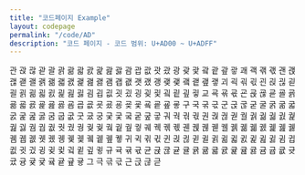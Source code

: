 ```yaml
---
title: "코드페이지 Example"
layout: codepage
permalink: "/code/AD"
description: "코드 페이지 - 코드 범위: U+AD00 ~ U+ADFF"
---
```


<span class="character">관</span>
<span class="character">괁</span>
<span class="character">괂</span>
<span class="character">괃</span>
<span class="character">괄</span>
<span class="character">괅</span>
<span class="character">괆</span>
<span class="character">괇</span>
<span class="character">괈</span>
<span class="character">괉</span>
<span class="character">괊</span>
<span class="character">괋</span>
<span class="character">괌</span>
<span class="character">괍</span>
<span class="character">괎</span>
<span class="character">괏</span>
<span class="character">괐</span>
<span class="character">광</span>
<span class="character">괒</span>
<span class="character">괓</span>
<span class="character">괔</span>
<span class="character">괕</span>
<span class="character">괖</span>
<span class="character">괗</span>
<span class="character">괘</span>
<span class="character">괙</span>
<span class="character">괚</span>
<span class="character">괛</span>
<span class="character">괜</span>
<span class="character">괝</span>
<span class="character">괞</span>
<span class="character">괟</span>
<span class="character">괠</span>
<span class="character">괡</span>
<span class="character">괢</span>
<span class="character">괣</span>
<span class="character">괤</span>
<span class="character">괥</span>
<span class="character">괦</span>
<span class="character">괧</span>
<span class="character">괨</span>
<span class="character">괩</span>
<span class="character">괪</span>
<span class="character">괫</span>
<span class="character">괬</span>
<span class="character">괭</span>
<span class="character">괮</span>
<span class="character">괯</span>
<span class="character">괰</span>
<span class="character">괱</span>
<span class="character">괲</span>
<span class="character">괳</span>
<span class="character">괴</span>
<span class="character">괵</span>
<span class="character">괶</span>
<span class="character">괷</span>
<span class="character">괸</span>
<span class="character">괹</span>
<span class="character">괺</span>
<span class="character">괻</span>
<span class="character">괼</span>
<span class="character">괽</span>
<span class="character">괾</span>
<span class="character">괿</span>
<span class="character">굀</span>
<span class="character">굁</span>
<span class="character">굂</span>
<span class="character">굃</span>
<span class="character">굄</span>
<span class="character">굅</span>
<span class="character">굆</span>
<span class="character">굇</span>
<span class="character">굈</span>
<span class="character">굉</span>
<span class="character">굊</span>
<span class="character">굋</span>
<span class="character">굌</span>
<span class="character">굍</span>
<span class="character">굎</span>
<span class="character">굏</span>
<span class="character">교</span>
<span class="character">굑</span>
<span class="character">굒</span>
<span class="character">굓</span>
<span class="character">굔</span>
<span class="character">굕</span>
<span class="character">굖</span>
<span class="character">굗</span>
<span class="character">굘</span>
<span class="character">굙</span>
<span class="character">굚</span>
<span class="character">굛</span>
<span class="character">굜</span>
<span class="character">굝</span>
<span class="character">굞</span>
<span class="character">굟</span>
<span class="character">굠</span>
<span class="character">굡</span>
<span class="character">굢</span>
<span class="character">굣</span>
<span class="character">굤</span>
<span class="character">굥</span>
<span class="character">굦</span>
<span class="character">굧</span>
<span class="character">굨</span>
<span class="character">굩</span>
<span class="character">굪</span>
<span class="character">굫</span>
<span class="character">구</span>
<span class="character">국</span>
<span class="character">굮</span>
<span class="character">굯</span>
<span class="character">군</span>
<span class="character">굱</span>
<span class="character">굲</span>
<span class="character">굳</span>
<span class="character">굴</span>
<span class="character">굵</span>
<span class="character">굶</span>
<span class="character">굷</span>
<span class="character">굸</span>
<span class="character">굹</span>
<span class="character">굺</span>
<span class="character">굻</span>
<span class="character">굼</span>
<span class="character">굽</span>
<span class="character">굾</span>
<span class="character">굿</span>
<span class="character">궀</span>
<span class="character">궁</span>
<span class="character">궂</span>
<span class="character">궃</span>
<span class="character">궄</span>
<span class="character">궅</span>
<span class="character">궆</span>
<span class="character">궇</span>
<span class="character">궈</span>
<span class="character">궉</span>
<span class="character">궊</span>
<span class="character">궋</span>
<span class="character">권</span>
<span class="character">궍</span>
<span class="character">궎</span>
<span class="character">궏</span>
<span class="character">궐</span>
<span class="character">궑</span>
<span class="character">궒</span>
<span class="character">궓</span>
<span class="character">궔</span>
<span class="character">궕</span>
<span class="character">궖</span>
<span class="character">궗</span>
<span class="character">궘</span>
<span class="character">궙</span>
<span class="character">궚</span>
<span class="character">궛</span>
<span class="character">궜</span>
<span class="character">궝</span>
<span class="character">궞</span>
<span class="character">궟</span>
<span class="character">궠</span>
<span class="character">궡</span>
<span class="character">궢</span>
<span class="character">궣</span>
<span class="character">궤</span>
<span class="character">궥</span>
<span class="character">궦</span>
<span class="character">궧</span>
<span class="character">궨</span>
<span class="character">궩</span>
<span class="character">궪</span>
<span class="character">궫</span>
<span class="character">궬</span>
<span class="character">궭</span>
<span class="character">궮</span>
<span class="character">궯</span>
<span class="character">궰</span>
<span class="character">궱</span>
<span class="character">궲</span>
<span class="character">궳</span>
<span class="character">궴</span>
<span class="character">궵</span>
<span class="character">궶</span>
<span class="character">궷</span>
<span class="character">궸</span>
<span class="character">궹</span>
<span class="character">궺</span>
<span class="character">궻</span>
<span class="character">궼</span>
<span class="character">궽</span>
<span class="character">궾</span>
<span class="character">궿</span>
<span class="character">귀</span>
<span class="character">귁</span>
<span class="character">귂</span>
<span class="character">귃</span>
<span class="character">귄</span>
<span class="character">귅</span>
<span class="character">귆</span>
<span class="character">귇</span>
<span class="character">귈</span>
<span class="character">귉</span>
<span class="character">귊</span>
<span class="character">귋</span>
<span class="character">귌</span>
<span class="character">귍</span>
<span class="character">귎</span>
<span class="character">귏</span>
<span class="character">귐</span>
<span class="character">귑</span>
<span class="character">귒</span>
<span class="character">귓</span>
<span class="character">귔</span>
<span class="character">귕</span>
<span class="character">귖</span>
<span class="character">귗</span>
<span class="character">귘</span>
<span class="character">귙</span>
<span class="character">귚</span>
<span class="character">귛</span>
<span class="character">규</span>
<span class="character">귝</span>
<span class="character">귞</span>
<span class="character">귟</span>
<span class="character">균</span>
<span class="character">귡</span>
<span class="character">귢</span>
<span class="character">귣</span>
<span class="character">귤</span>
<span class="character">귥</span>
<span class="character">귦</span>
<span class="character">귧</span>
<span class="character">귨</span>
<span class="character">귩</span>
<span class="character">귪</span>
<span class="character">귫</span>
<span class="character">귬</span>
<span class="character">귭</span>
<span class="character">귮</span>
<span class="character">귯</span>
<span class="character">귰</span>
<span class="character">귱</span>
<span class="character">귲</span>
<span class="character">귳</span>
<span class="character">귴</span>
<span class="character">귵</span>
<span class="character">귶</span>
<span class="character">귷</span>
<span class="character">그</span>
<span class="character">극</span>
<span class="character">귺</span>
<span class="character">귻</span>
<span class="character">근</span>
<span class="character">귽</span>
<span class="character">귾</span>
<span class="character">귿</span>